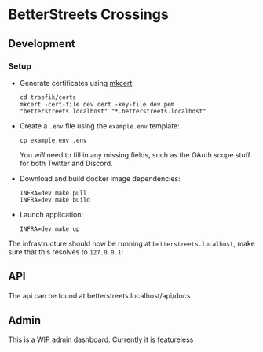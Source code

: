 # BetterStreets Crossings

## Development

### Setup

- Generate certificates using [mkcert](https://github.com/FiloSottile/mkcert):

      cd traefik/certs
      mkcert -cert-file dev.cert -key-file dev.pem "betterstreets.localhost" "*.betterstreets.localhost"
      
- Create a `.env` file using the `example.env` template:

      cp example.env .env

  You *will* need to fill in any missing fields, such as the OAuth scope stuff
  for both Twitter and Discord.

- Download and build docker image dependencies:

      INFRA=dev make pull
      INFRA=dev make build

- Launch application:

      INFRA=dev make up
      
The infrastructure should now be running at `betterstreets.localhost`, make sure that
this resolves to `127.0.0.1`!

## API

The api can be found at betterstreets.localhost/api/docs

## Admin

This is a WIP admin dashboard. Currently it is featureless

